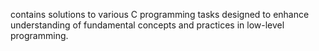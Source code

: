 contains solutions to various C programming tasks designed to enhance understanding of fundamental concepts and practices in low-level programming.
